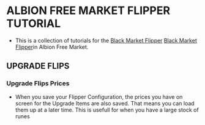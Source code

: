 # ALBION FREE MARKET FLIPPER TUTORIAL

- This is a collection of tutorials for the [Black Market Flipper](https://albionfreemarket.com/flipper) <a href="https://albionfreemarket.com/flipper" target="_blank">Black Market Flipper</a>in Albion Free Market.

## UPGRADE FLIPS

### Upgrade Flips Prices
- When you save your Flipper Configuration, the prices you have on screen for the Upgrade Items are also saved. That means you can load them up at a later time. This is usefull for when you have a large stock of runes 
